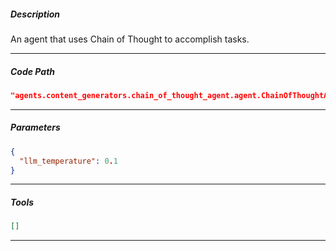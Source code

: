 ##### Description
An agent that uses Chain of Thought to accomplish tasks.

---

##### Code Path
```json
"agents.content_generators.chain_of_thought_agent.agent.ChainOfThoughtAgent"
```
---


##### Parameters
```json
{
  "llm_temperature": 0.1
}
```
---

##### Tools
```json
[]
```
---